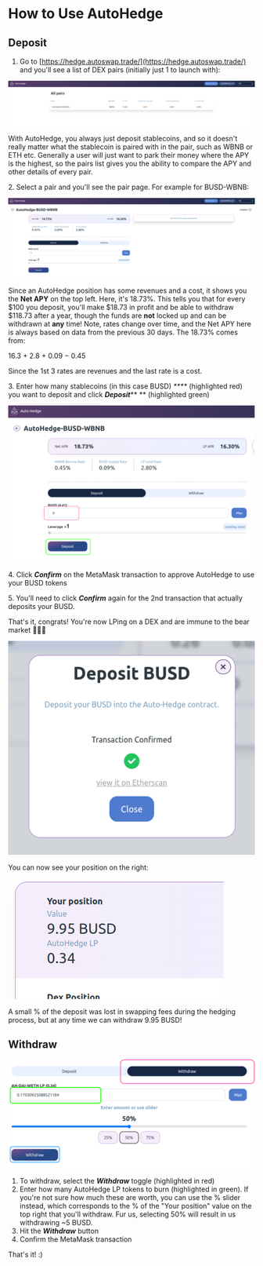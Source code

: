 # How to Use AutoHedge

## Deposit

1. Go to [https://hedge.autoswap.trade/](https://hedge.autoswap.trade/) and you'll see a list of DEX pairs (initially just 1 to launch with):

![](<../../../.gitbook/assets/Screenshot from 2022-06-15 06-58-20 (1).png>)

With AutoHedge, you always just deposit stablecoins, and so it doesn't really matter what the stablecoin is paired with in the pair, such as WBNB or ETH etc. Generally a user will just want to park their money where the APY is the highest, so the pairs list gives you the ability to compare the APY and other details of every pair.

2\. Select a pair and you'll see the pair page. For example for BUSD-WBNB:

![](<../../../.gitbook/assets/Screenshot from 2022-06-15 06-58-35 (1).png>)

Since an AutoHedge position has some revenues and a cost, it shows you the **Net APY** on the top left. Here, it's 18.73%. This tells you that for every $100 you deposit, you'll make $18.73 in profit and be able to withdraw $118.73 after a year, though the funds are **not** locked up and can be withdrawn at **any** time! Note, rates change over time, and the Net APY here is always based on data from the previous 30 days. The 18.73% comes from:

16.3 + 2.8 + 0.09 − 0.45

Since the 1st 3 rates are revenues and the last rate is a cost.

3\. Enter how many stablecoins (in this case BUSD) _****_ (highlighted red) you want to deposit and click _**Deposit**_** ** (highlighted green)

![](<../../../.gitbook/assets/Untitled Diagram.drawio (1).png>)

4\. Click _**Confirm**_ on the MetaMask transaction to approve AutoHedge to use your BUSD tokens

5\. You'll need to click _**Confirm**_ again for the 2nd transaction that actually deposits your BUSD.

That's it, congrats! You're now LPing on a DEX and are immune to the bear market 🛑🐻🛑

![](<../../../.gitbook/assets/Screenshot from 2022-06-15 07-21-35.png>)

You can now see your position on the right:

![](<../../../.gitbook/assets/Screenshot from 2022-06-15 07-36-56.png>)

A small % of the deposit was lost in swapping fees during the hedging process, but at any time we can withdraw 9.95 BUSD!

## Withdraw

![](<../../../.gitbook/assets/Untitled Diagram.drawio (2).png>)

1. To withdraw, select the _**Withdraw**_ toggle (highlighted in red)
2. Enter how many AutoHedge LP tokens to burn (highlighted in green). If you're not sure how much these are worth, you can use the % slider instead, which corresponds to the % of the "Your position" value on the top right that you'll withdraw. Fur us, selecting 50% will result in us withdrawing \~5 BUSD.
3. Hit the _**Withdraw**_ button
4. Confirm the MetaMask transaction

That's it! :)
